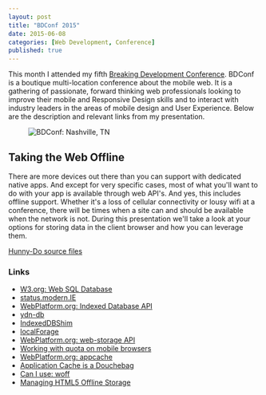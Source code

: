 ```yaml
---
layout: post
title: "BDConf 2015"
date: 2015-06-08
categories: [Web Development, Conference]
published: true
---
```

This month I attended my fifth [Breaking Development Conference](http://bdconf.com/events/nashville/). BDConf is a boutique multi-location conference about the mobile web. It is a gathering of passionate, forward thinking web professionals looking to improve their mobile and Responsive Design skills and to interact with industry leaders in the areas of mobile design and User Experience. Below are the description and relevant links from my presentation.<!-- more -->

<figure><img src="/images/2015/bdconf-600.jpg" srcset="/images/2015/bdconf-600.jpg 600w, /images/2015/bdconf-1200.jpg 1200w" sizes="(min-width:43.75em) 65vw, 100vw" alt="BDConf: Nashville, TN"></figure>

## Taking the Web Offline

There are more devices out there than you can support with dedicated native apps. And except for very specific cases, most of what you'll want to do with your app is available through web API's. And yes, this includes offline support. Whether it's a loss of cellular connectivity or lousy wifi at a conference, there will be times when a site can and should be available when the network is not. During this presentation we'll take a look at your options for storing data in the client browser and how you can leverage them.

[Hunny-Do source files](https://github.com/erunyon/hunny-do)

### Links

- [W3.org: Web SQL Database](http://www.w3.org/TR/webdatabase/)
- [status.modern.IE](http://status.modern.ie)
- [WebPlatform.org: Indexed Database API](http://docs.webplatform.org/wiki/apis/indexedDB)
- [ydn-db](https://github.com/yathit/ydn-db)
- [IndexedDBShim](http://github.com/axemclion/IndexedDBShim)
- [localForage](http://github.com/mozilla/localForage)
- [WebPlatform.org: web-storage API](http://docs.webplatform.org/wiki/apis/web-storage)
- [Working with quota on mobile browsers](http://www.html5rocks.com/en/tutorials/offline/quota-research/)
- [WebPlatform.org: appcache](http://docs.webplatform.org/wiki/apis/appcache)
- [Application Cache is a Douchebag](http://alistapart.com/article/application-cache-is-a-douchebag)
- [Can I use: woff](http://caniuse.com/#feat=woff)
- [Managing HTML5 Offline Storage](https://developers.google.com/chrome/whitepapers/storage)
